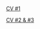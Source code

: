 [CV #1](https://plyushevo.github.io/rsschool-cv/cv "CV #1 deploy link")

[CV #2 & #3](https://plyushevo.github.io/rsschool-cv/ "CV #2 & #3 deploy link")
